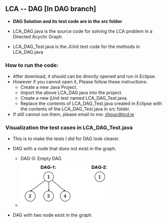 ## LCA -- DAG [In **DAG** branch]

- **DAG Solution and its test code are in the src folder**
- LCA_DAG.java is the source code for solving the LCA problem in a Directed Acyclic Graph.

- LCA_DAG_Test.java is the JUnit test code for the methods in LCA_DAG.java

### How to run the code:
- After download, it should can be directly opened and run in Eclipse.
- However if you cannot open it, Please follow these instructions:
  - Create a new Java Project.
  - Import the above LCA_DAG.java into the project.
  - Create a new jUnit test named LCA_DAG_Test.java.
  - Replace the contents of LCA_DAG_Test.java created in Eclipse with the contents of the LCA_DAG_Test.java in src folder.
- If still cannot run them, please email to me: zhouc@tcd.ie
  
### Visualization the test cases in LCA_DAG_Test.java
- This is to make the tests I did for DAG look clearer.
- DAG with a node that does not exist in the graph.
  - DAG-0: Empty DAG
  - ![Alt text](https://github.com/Can-ZHOU/Graph_Visualization/blob/master/DAG-1%262.png)


- DAG with two node exist in the graph.  
  